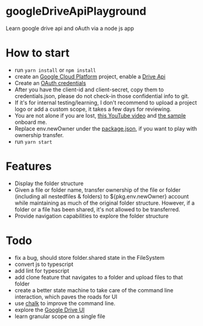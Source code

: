 # googleDriveApiPlayground
Learn google drive api and oAuth via a node js app

# How to start
- run `yarn install` or `npm install`
- create an [Google Cloud Platform](https://developers.google.com/workspace/guides/create-project) project, enable a [Drive Api](https://console.cloud.google.com/marketplace/browse?q=drive)
- Create an [OAuth credentials](https://developers.google.com/workspace/guides/create-credentials)
- After you have the client-id and client-secret, copy them to credentials.json, please do not check-in those confidential info to git. 
- If it's for internal testing/learning,  I don't recommend to upload a project logo or add a custom scope, it takes a few days for reviewing. 
- You are not alone if you are lost, [this YouTube video](https://www.youtube.com/watch?v=1y0-IfRW114&t=261s) and [the sample](https://developers.google.com/drive/api/v3/quickstart/nodejs) onboard me. 
- Replace env.newOwner under the [package.json](https://github.com/YiyangLi/googleDriveApiPlayground/blob/main/package.json), if you want to play with ownership transfer. 
- run `yarn start`

# Features
- Display the folder structure
- Given a file or folder name, transfer ownership of the file or folder (including all nestedfiles & folders) to ${pkg.env.newOwner} account while maintaining as much of the original folder structure. However, if a folder or a file has been shared, it's not allowed to be transferred. 
- Provide navigation capabilities to explore the folder structure

# Todo
- fix a bug, should store folder.shared state in the FileSystem
- convert js to typescript
- add lint for typescript
- add clone feature that navigates to a folder and upload files to that folder
- create a better state machine to take care of the command line interaction, which paves the roads for UI
- use [chalk](https://www.npmjs.com/package/chalk) to improve the command line. 
- explore the [Google Drive UI](https://developers.google.com/drive/api/v3/about-apps)
- learn granular scope on a single file